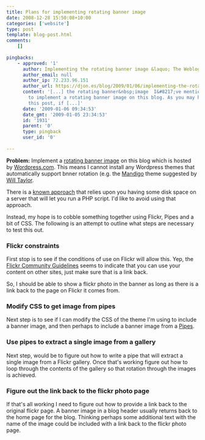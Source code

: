 ```yaml
---
title: Plans for implementing rotating banner image
date: 2008-12-28 15:50:08+10:00
categories: ['website']
type: post
template: blog-post.html
comments:
    []
    
pingbacks:
    - approved: '1'
      author: Implementing the rotating banner image &laquo; The Weblog of (a) David Jones
      author_email: null
      author_ip: 72.233.96.151
      author_url: https://djon.es/blog/2009/01/06/implementing-the-rotating-banner-image/
      content: '[...] the rotating banner&nbsp;image  I&#8217;ve mentioned some plans
        to implement a rotating banner image on this blog. As you may have picked up from
        this post, if [...]'
      date: '2009-01-06 09:34:53'
      date_gmt: '2009-01-05 23:34:53'
      id: '1931'
      parent: '0'
      type: pingback
      user_id: '0'
    
---
```

**Problem:** Implement a [rotating banner image](/blog2/2008/12/28/rotating-banner-images-in-wordpress-the-last-missing-puzzle-piece/) on this blog which is hosted by [Wordpress.com](http://wordpress.com/). This means I cannot install any Wordpress themes that automatically support bnner rotation (e.g. the [Mandigo](http://www.onehertz.com/portfolio/wordpress/) theme suggested by [Will Taylor](http://wt.similibus.org/).

There is a [known approach](http://en.forums.wordpress.com/topic/random-image-header-tutorial?replies=22#post-36298) that relies upon you having some disk space on a server that will let you run a PHP script. I'd like to avoid using that approach.

Instead, my hope is to cobble something together using Flickr, Pipes and a bit of CSS. The following is an attempt to outline what steps are necessary to test this out.

### Flickr constraints

First stop is to see if the conditions of use on Flickr will allow this. Yep, the [Flickr Community Guidelines](http://www.flickr.com/guidelines.gne) seems to indicate that you can use your content on other sites, just make sure that is a link back.

So, I should be able to show a flickr photo in the banner as long as there is a link back to the page on Flickr it comes from.

### Modify CSS to get image from pipes

Next step is to see if I can modify the CSS of the theme I'm using to include a banner image, and then perhaps to include a banner image from a [Pipes](http://pipes.yahoo.com/).

### Use pipes to extract a single image from a gallery

Next step, would be to figure out how to write a pipe that will extract a single image from a Flickr gallery. Once that's working figure out how to loop through the contents of the gallery so that rotation through the images is achieved.

### Figure out the link back to the flickr photo page

If that's all working I need to figure out how to provide a link back to the original flickr page. A banner image in a blog header usually returns back to the home page for the blog. Thinking perhaps some additional text with the name of the image could be included with a link back to the flickr photo page.
